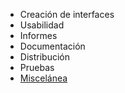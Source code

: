 - Creación de interfaces
- Usabilidad
- Informes
- Documentación
- Distribución
- Pruebas
- [Miscelánea](miscelanea)
